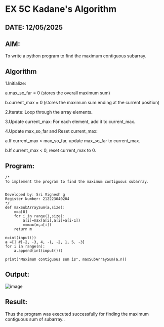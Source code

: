 # EX 5C Kadane's Algorithm
## DATE: 12/05/2025
## AIM:
To write a python program to find the maximum contiguous subarray.


## Algorithm
1.Initialize:

a.max_so_far = 0 (stores the overall maximum sum)

b.current_max = 0 (stores the maximum sum ending at the current position)

2.Iterate: Loop through the array elements.

3.Update current_max: For each element, add it to current_max.

4.Update max_so_far and Reset current_max:

a.If current_max > max_so_far, update max_so_far to current_max.

b.If current_max < 0, reset current_max to 0. 

## Program:
```
/*
To implement the program to find the maximum contiguous subarray.


Developed by: Sri Vignesh g
Register Number: 212223040204
*/
def maxSubArraySum(a,size):
    m=a[0]
    for i in range(1,size):
        a[i]=max(a[i],a[i]+a[i-1])
        m=max(m,a[i])
    return m
    
n=int(input())  
a =[] #[-2, -3, 4, -1, -2, 1, 5, -3]
for i in range(n):
    a.append(int(input()))
  
print("Maximum contiguous sum is", maxSubArraySum(a,n))
```

## Output:

![image](https://github.com/user-attachments/assets/3331c971-3827-43a2-910b-e5ea10ce4d1d)



## Result:
Thus the program was executed successfully for finding the maximum contiguous sum of subarray..
